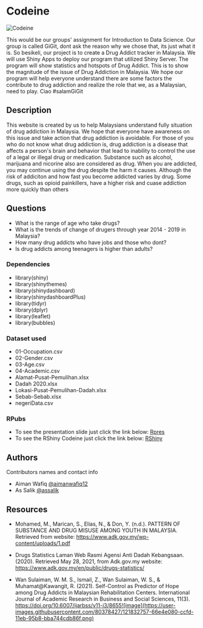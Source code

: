 
# Codeine

![Codeine]("https://github.com/NizarMazlan/Codeine/blob/main/R%20Code/www/logoCodeine.png")

This would be our groups' assignment for Introduction to Data Science. Our group is called GiGit, dont ask the reason why we chose that, its just what it is.
So besikeli, our project is to create a Drug Addict tracker in Malaysia. We will use Shiny Apps to deploy our program that utilized Shiny Server.
The program will show statistics and hotspots of Drug Addict. This is to show the magnitude of the issue of Drug Addiction in Malaysia.
We hope our program will help everyone understand there are some factors the contribute to drug addiction and realize the role that we, as a Malaysian, need to play.
Ciao #salamGiGit

## Description

This website is created by us to help Malaysians understand fully situation of drug addiction in Malaysia. We hope that everyone have awareness on this issue and take action that drug addiction is avoidable. For those of you who do not know what drug addiction is, drug addiction is a disease that affects a person's brain and behavior that lead to inability to control the use of a legal or illegal drug or medication. Substance such as alcohol, marijuana and nicorine also are considered as drug. When you are addicted, you may continue using the drug despite the harm it causes. Although the risk of addiciton and how fast you become addicted varies by drug. Some drugs, such as opioid painkillers, have a higher risk and cuase addiction more quickly than others

## Questions
-   What is the range of age who take drugs?
-   What is the trends of change of drugers through year 2014 - 2019 in Malaysia?
-   How many drug addicts who have jobs and those who dont?
-   Is drug addicts among teenagers is higher than adults?

### Dependencies

* library(shiny)
* library(shinythemes)
* library(shinydashboard)
* library(shinydashboardPlus)
* library(tidyr)
* library(dplyr)
* library(leaflet)
* library(bubbles)

### Dataset used

* 01-Occupation.csv
* 02-Gender.csv
* 03-Age.csv
* 04-Academic.csv
* Alamat-Pusat-Pemulihan.xlsx
* Dadah 2020.xlsx
* Lokasi-Pusat-Pemulihan-Dadah.xlsx
* Sebab-Sebab.xlsx
* negeriData.csv

### RPubs

* To see the presentation slide just click the link below: 
 [Rpres](https://rpubs.com/assalik/Codeine)
* To see the RShiny Codeine just click the link below:
 [RShiny](https://assalik.shinyapps.io/Codeine/)

## Authors

Contributors names and contact info

- Aiman Wafiq [@aimanwafiq12](https://github.com/aimanwafiq12)
- As Salik  [@assalik](https://github.com/assalik)


## Resources

* Mohamed, M., Marican, S., Elias, N., & Don, Y. (n.d.). PATTERN OF SUBSTANCE AND DRUG MISUSE AMONG YOUTH IN MALAYSIA. Retrieved from website: https://www.adk.gov.my/wp-content/uploads/1.pdf

* Drugs Statistics Laman Web Rasmi Agensi Anti Dadah Kebangsaan. (2020). Retrieved May 28, 2021, from Adk.gov.my website: https://www.adk.gov.my/en/public/drugs-statistics/

* Wan Sulaiman, W. M. S., Ismail, Z., Wan Sulaiman, W. S., & Muhamat@Kawangit, R. (2021). Self-Control as Predictor of Hope among Drug Addicts in Malaysian Rehabilitation Centers. International Journal of Academic Research in Business and Social Sciences, 11(3). https://doi.org/10.6007/ijarbss/v11-i3/8655![image](https://user-images.githubusercontent.com/80378427/121832757-66e4e080-ccfd-11eb-95b8-bba744cdb86f.png)


